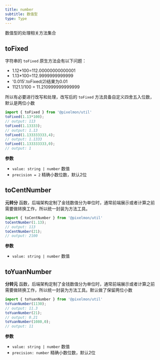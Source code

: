 ```yaml
---
title: number
subtitle: 数值型
type: Type
---
```


数值型的处理相关方法集合

## toFixed

字符串的 `toFixed` 原生方法会有以下问题：

 * 1.12*100=112.00000000000001
 * 1.13*100=112.9999999999999
 * '0.015'.toFixed(2)结果为0.01
 * 1121.1/100 = 11.210999999999999

所以有必要进行改写和处理，改写后的 `toFixed` 方法具备自定义四舍五入位数，默认是两位小数

```ts
import { toFixed } from '@pixelmon/util'
toFixed(1.13*100);
// output: 113
toFixed(1.13333);
// output: 1.13
toFixed(1.133333333,4);
// output: 1.1333
toFixed(1.133333333,0);
// output: 1
```

**参数**

- `value: string | number` 数值
- `precision = 2` 精确小数位数，默认2位


## toCentNumber

**元转分** 函数，后端架构定制了金钱数值分为单位时，通常前端展示或者计算之前需要做转换工作，所以统一封装为方法工具。

```ts
import { toCentNumber } from '@pixelmon/util'
toCentNumber(1.13);
// output: 113
toCentNumber(21);
// output: 2100
```

**参数**

- `value: string | number` 数值

## toYuanNumber

**分转元** 函数，后端架构定制了金钱数值分为单位时，通常前端展示或者计算之前需要做转换工作，所以统一封装为方法工具。默认做了保留两位小数

```ts
import { toYuanNumber } from '@pixelmon/util'
toYuanNumber(1130);
// output: 11.3
toYuanNumber(21);
// output: 0.21
toYuanNumber(1080,0);
// output: 11
```

**参数**

- `value: string | number` 数值
- `precision: number` 精确小数位数，默认2位

